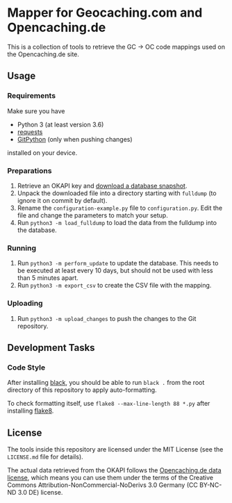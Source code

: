 # Mapper for Geocaching.com and Opencaching.de

This is a collection of tools to retrieve the GC -> OC code mappings used on the Opencaching.de site.

## Usage

### Requirements

Make sure you have

* Python 3 (at least version 3.6)
* [requests](https://github.com/requests/requests)
* [GitPython](https://github.com/gitpython-developers/GitPython) (only when pushing changes)

installed on your device.

### Preparations

1. Retrieve an OKAPI key and [download a database snapshot](https://www.opencaching.de/okapi/services/replicate/fulldump.html).
2. Unpack the downloaded file into a directory starting with `fulldump` (to ignore it on commit by default).
3. Rename the `configuration-example.py` file to `configuration.py`. Edit the file and change the parameters to match your setup.
4. Run `python3 -m load_fulldump` to load the data from the fulldump into the database.

### Running

1. Run `python3 -m perform_update` to update the database. This needs to be executed at least every 10 days, but should not be used with less than 5 minutes apart.
2. Run `python3 -m export_csv` to create the CSV file with the mapping.

### Uploading

1. Run `python3 -m upload_changes` to push the changes to the Git repository.

## Development Tasks

### Code Style

After installing [black](https://github.com/psf/black), you should be able to run `black .` from the root directory of this repository to apply auto-formatting.

To check formatting itself, use `flake8 --max-line-length 88 *.py` after installing [flake8](https://gitlab.com/pycqa/flake8).

## License

The tools inside this repository are licensed under the MIT License (see the `LICENSE.md` file for details).

The actual data retrieved from the OKAPI follows the [Opencaching.de data license](https://www.opencaching.de/articles.php?page=impressum&locale=EN), which means you can use them under the terms of the Creative Commons Attribution-NonCommercial-NoDerivs 3.0 Germany (CC BY-NC-ND 3.0 DE) license.
